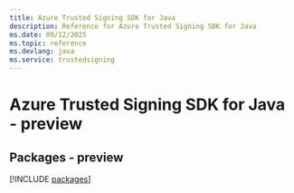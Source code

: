 ```yaml
---
title: Azure Trusted Signing SDK for Java
description: Reference for Azure Trusted Signing SDK for Java
ms.date: 09/12/2025
ms.topic: reference
ms.devlang: java
ms.service: trustedsigning
---
```

# Azure Trusted Signing SDK for Java - preview
## Packages - preview
[!INCLUDE [packages](trusted-signing-index.md)]